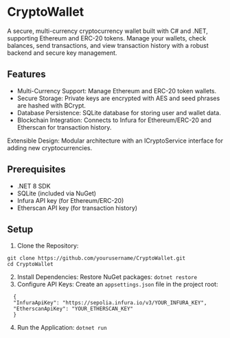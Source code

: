 # CryptoWallet

A secure, multi-currency cryptocurrency wallet built with C# and .NET, supporting Ethereum and ERC-20 tokens. Manage your wallets, check balances, send transactions, and view transaction history with a robust backend and secure key management.

## Features
- Multi-Currency Support: Manage Ethereum and ERC-20 token wallets.
- Secure Storage: Private keys are encrypted with AES and seed phrases are hashed with BCrypt.
- Database Persistence: SQLite database for storing user and wallet data.
- Blockchain Integration: Connects to Infura for Ethereum/ERC-20 and Etherscan for transaction history.

Extensible Design: Modular architecture with an ICryptoService interface for adding new cryptocurrencies.

## Prerequisites
- .NET 8 SDK
- SQLite (included via NuGet)
- Infura API key (for Ethereum/ERC-20)
- Etherscan API key (for transaction history)

## Setup
1. Clone the Repository:
```
git clone https://github.com/yourusername/CryptoWallet.git
cd CryptoWallet
```
2. Install Dependencies: Restore NuGet packages: `dotnet restore`
3. Configure API Keys: Create an `appsettings.json` file in the project root:
```
  {
  "InfuraApiKey": "https://sepolia.infura.io/v3/YOUR_INFURA_KEY",
  "EtherscanApiKey": "YOUR_ETHERSCAN_KEY" 
  }
```
4. Run the Application: `dotnet run`
